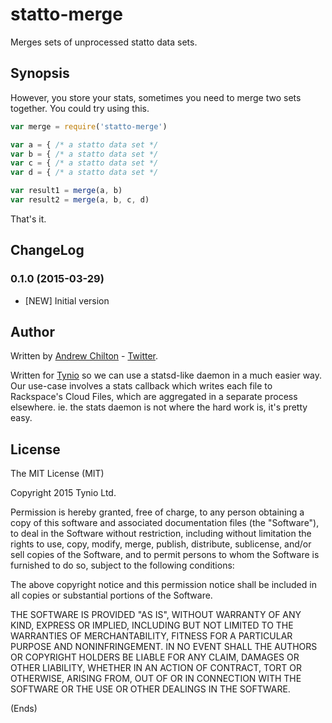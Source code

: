 # statto-merge #

Merges sets of unprocessed statto data sets.

## Synopsis ##

However, you store your stats, sometimes you need to merge two sets together. You could try using this.

```js
var merge = require('statto-merge')

var a = { /* a statto data set */
var b = { /* a statto data set */
var c = { /* a statto data set */
var d = { /* a statto data set */

var result1 = merge(a, b)
var result2 = merge(a, b, c, d)
```

That's it.

## ChangeLog ##

### 0.1.0 (2015-03-29) ###

* [NEW] Initial version

## Author ##

Written by [Andrew Chilton](http://chilts.org/) - [Twitter](https://twitter.com/andychilton).

Written for [Tynio](https://tyn.io/) so we can use a statsd-like daemon in a much easier way. Our use-case involves a
stats callback which writes each file to Rackspace's Cloud Files, which are aggregated in a separate process elsewhere.
ie. the stats daemon is not where the hard work is, it's pretty easy.

## License ##

The MIT License (MIT)

Copyright 2015 Tynio Ltd.

Permission is hereby granted, free of charge, to any person obtaining a copy of this software and associated
documentation files (the "Software"), to deal in the Software without restriction, including without limitation the
rights to use, copy, modify, merge, publish, distribute, sublicense, and/or sell copies of the Software, and to permit
persons to whom the Software is furnished to do so, subject to the following conditions:

The above copyright notice and this permission notice shall be included in all copies or substantial portions of the
Software.

THE SOFTWARE IS PROVIDED "AS IS", WITHOUT WARRANTY OF ANY KIND, EXPRESS OR IMPLIED, INCLUDING BUT NOT LIMITED TO THE
WARRANTIES OF MERCHANTABILITY, FITNESS FOR A PARTICULAR PURPOSE AND NONINFRINGEMENT. IN NO EVENT SHALL THE AUTHORS OR
COPYRIGHT HOLDERS BE LIABLE FOR ANY CLAIM, DAMAGES OR OTHER LIABILITY, WHETHER IN AN ACTION OF CONTRACT, TORT OR
OTHERWISE, ARISING FROM, OUT OF OR IN CONNECTION WITH THE SOFTWARE OR THE USE OR OTHER DEALINGS IN THE SOFTWARE.

(Ends)
